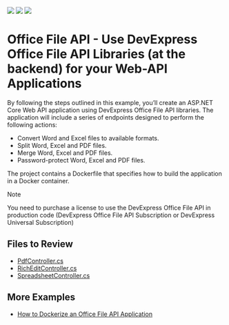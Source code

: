<!-- default badges list -->
![](https://img.shields.io/endpoint?url=https://codecentral.devexpress.com/api/v1/VersionRange/697761947/23.1.5%2B)
[![](https://img.shields.io/badge/Open_in_DevExpress_Support_Center-FF7200?style=flat-square&logo=DevExpress&logoColor=white)](https://supportcenter.devexpress.com/ticket/details/T1192524)
[![](https://img.shields.io/badge/📖_How_to_use_DevExpress_Examples-e9f6fc?style=flat-square)](https://docs.devexpress.com/GeneralInformation/403183)
<!-- default badges end -->
# Office File API - Use DevExpress Office File API Libraries (at the backend) for your Web-API Applications

By following the steps outlined in this example, you’ll create an ASP.NET Core Web API application using DevExpress Office File API libraries. The application will include a series of endpoints designed to perform the following actions:

* Convert Word and Excel files to available formats.
* Split Word, Excel and PDF files.
* Merge Word, Excel and PDF files.
* Password-protect Word, Excel and PDF files.

The project contains a Dockerfile that specifies how to build the application in a Docker container.


> [!Note] 
> You need to purchase a license to use the DevExpress Office File API in production code (DevExpress Office File API Subscription or DevExpress Universal Subscription)

## Files to Review

 * [PdfController.cs](./CS/Controllers/PdfController.cs)
 * [RichEditController.cs](./CS/Controllers/RichEditController.cs)
 * [SpreadsheetController.cs](./CS/Controllers/SpreadsheetController.cs)

## More Examples

* [How to Dockerize an Office File API Application](https://github.com/DevExpress-Examples/dockerize-office-file-api-app)
